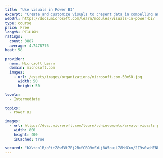 ```yaml
---
title: "Use visuals in Power BI"
excerpt: "Create and customize visuals to present data in compelling and insightful ways."
webUrl: https://docs.microsoft.com/learn/modules/visuals-in-power-bi/
type: course
price: Free
length: PT1H16M
ratings:
  count: 3887
  average: 4.7478776
heat: 58

provider:
  name: Microsoft Learn
  domain: microsoft.com
  images:
    - url: /assets/images/organizations/microsoft.com-50x50.jpg
      width: 50
      height: 50

levels:
  - Intermediate

topics:
  - Power BI

images:
  - url: https://docs.microsoft.com/learn/achievements/create-visuals-power-bi-desktop-social.png
    width: 800
    height: 400
    isCached: true

secured: "bXV+cn1B/oPi+Z8wFWt7Fj2BuYCBO9mSYUj8A5ousL78MdCnn/2Z9s0seHENBywl7pBfRTlJWYFZ53Vjbup89qtxMBtWhBOU+lINU6FNJhCbfjsSSmkWXEDtHxBT1jxHfy1TLzn6xG0uvg6Q8m+sWYTbEtu4majbvkgE7FinUJ7woALr+K9gFXDQ0LnhrxFps3ywhNbxjFroeehuR4SoNZMO6KpdzgRDjExBEM15Vc2WzjsCYSCDNKZnQ2+Z+J6BN8G9WfjAfospLyQUmQvkRwXfpdOs+Fprn06/fUOwRT6BkDSrBzDrvCLyJ9/HWqB/vLPr5hoTrYlqT8d8vn3TjsewN0eATpJcWuPD3Qm1uNf34RYe5SisVMP2GeMkXFa1ej6N+sPkRZX185CISDxHCTj3LhQ5Ks02gQ7A6EvOdBw=;d0Z+L26hTwNqhRFvmrPtcA=="
---
```


